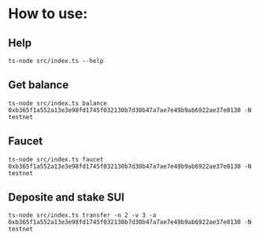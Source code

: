 # How to use:

## Help
```
ts-node src/index.ts --help
```

## Get balance
```
ts-node src/index.ts balance 0xb365f1a552a13e3e98fd1745f032130b7d30b47a7ae7e49b9ab6922ae37e8130 -N testnet
```

## Faucet
```
ts-node src/index.ts faucet 0xb365f1a552a13e3e98fd1745f032130b7d30b47a7ae7e49b9ab6922ae37e8130 -N testnet
```

## Deposite and stake SUI
``` 
ts-node src/index.ts transfer -n 2 -v 3 -a 0xb365f1a552a13e3e98fd1745f032130b7d30b47a7ae7e49b9ab6922ae37e8130 -N testnet
```